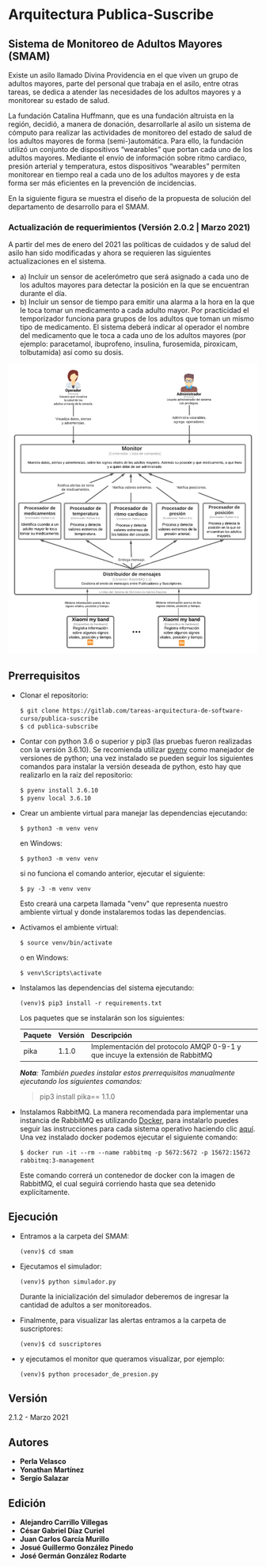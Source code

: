 # Arquitectura Publica-Suscribe

## Sistema de Monitoreo de Adultos Mayores (SMAM)

Existe un asilo llamado Divina Providencia en el que viven un grupo de adultos mayores, parte del personal que trabaja en el asilo, entre otras tareas, se dedica a atender las necesidades de los adultos mayores y a monitorear su estado de salud.

La fundación Catalina Huffmann, que es una fundación altruista en la región, decidió, a manera de donación, desarrollarle al asilo un sistema de cómputo para realizar las actividades de monitoreo del estado de salud de los adultos mayores de forma (semi-)automática. Para ello, la fundación utilizó un conjunto de dispositivos “wearables” que portan cada uno de los adultos mayores. Mediante el envío de información sobre ritmo cardiaco, presión arterial y temperatura, estos dispositivos “wearables” permiten monitorear en tiempo real a cada uno de los adultos mayores y de esta forma ser más eficientes en la prevención de incidencias.

En la siguiente figura se muestra el diseño de la propuesta de solución del departamento de desarrollo para el SMAM.

### Actualización de requerimientos (Versión 2.0.2 | Marzo 2021)
A partir del mes de enero del 2021 las políticas de cuidados y de salud del asilo
han sido modificadas y ahora se requieren las siguientes actualizaciones en el
sistema. 
- a) Incluir un sensor de acelerómetro que será asignado a cada uno de los
     adultos mayores para detectar la posición en la que se encuentran durante el
     día.
- b) Incluir un sensor de tiempo para emitir una alarma a la hora en la que le toca
     tomar un medicamento a cada adulto mayor. Por practicidad el temporizador
     funciona para grupos de los adultos que toman un mismo tipo de
     medicamento. El sistema deberá indicar al operador el nombre del
     medicamento que le toca a cada uno de los adultos mayores (por ejemplo:
     paracetamol, ibuprofeno, insulina, furosemida, piroxicam, tolbutamida) así
     como su dosis.

![Vista de contenedores del SMAM](docs/diagrama_contenedores_capitulo_4_v3.png)

## Prerrequisitos
- Clonar el repositorio:
   ```shell
   $ git clone https://gitlab.com/tareas-arquitectura-de-software-curso/publica-suscribe
   $ cd publica-subscribe
   ```
- Contar con python 3.6 o superior y pip3 (las pruebas fueron realizadas con la versión 3.6.10). Se recomienda utilizar [pyenv](https://github.com/pyenv/pyenv) como manejador de versiones de python; una vez instalado se pueden seguir los siguientes comandos para instalar la versión deseada de python, esto hay que realizarlo en la raíz del repositorio:
   ```shell
   $ pyenv install 3.6.10
   $ pyenv local 3.6.10
   ```

- Crear un ambiente virtual para manejar las dependencias ejecutando:
   ```shell
   $ python3 -m venv venv
   ```

   en Windows:
   ```shell
   $ python3 -m venv venv
   ```

   si no funciona el comando anterior, ejecutar el siguiente:
   ```shell
   $ py -3 -m venv venv
   ```

   Esto creará una carpeta llamada "venv" que representa nuestro ambiente virtual y donde instalaremos todas las dependencias.

- Activamos el ambiente virtual:
   ```shell
   $ source venv/bin/activate
   ```

   o en Windows:
   ```shell
   $ venv\Scripts\activate
   ```

- Instalamos las dependencias del sistema ejecutando:
   ```shell
   (venv)$ pip3 install -r requirements.txt 
   ```

   Los paquetes que se instalarán son los siguientes:

   Paquete | Versión | Descripción
   --------|---------|------------
   pika   | 1.1.0   | Implementación del protocolo AMQP 0-9-1 y que incuye la extensión de RabbitMQ

   *__Nota__: También puedes instalar estos prerrequisitos manualmente ejecutando los siguientes comandos:*   
   > pip3 install pika== 1.1.0

- Instalamos RabbitMQ. La manera recomendada para implementar una instancia de RabbitMQ es utilizando [Docker](https://www.docker.com/), para instalarlo puedes seguir las instrucciones para cada sistema operativo haciendo clic [aquí](https://docs.docker.com/install/). Una vez instalado docker podemos ejecutar el siguiente comando:

    ```shell
    $ docker run -it --rm --name rabbitmq -p 5672:5672 -p 15672:15672 rabbitmq:3-management
    ```

    Este comando correrá un contenedor de docker con la imagen de RabbitMQ, el cual seguirá corriendo hasta que sea detenido explícitamente.

## Ejecución

- Entramos a la carpeta del SMAM:
   ```shell
   (venv)$ cd smam
   ```

- Ejecutamos el simulador:
   ```shell
   (venv)$ python simulador.py
   ```
   Durante la inicialización del simulador deberemos de ingresar la cantidad de adultos a ser monitoreados.

- Finalmente, para visualizar las alertas entramos a la carpeta de suscriptores:
   ```shell
   (venv)$ cd suscriptores
   ```

- y ejecutamos el monitor que queramos visualizar, por ejemplo:
   ```shell
   (venv)$ python procesador_de_presion.py 
   ```

## Versión

2.1.2 - Marzo 2021

## Autores

* **Perla Velasco**
* **Yonathan Martínez**
* **Sergio Salazar**

## Edición 
* **Alejandro Carrillo Villegas**
* **César Gabriel Díaz Curiel**
* **Juan Carlos García Murillo**
* **Josué Guillermo González Pinedo**
* **José Germán González Rodarte**